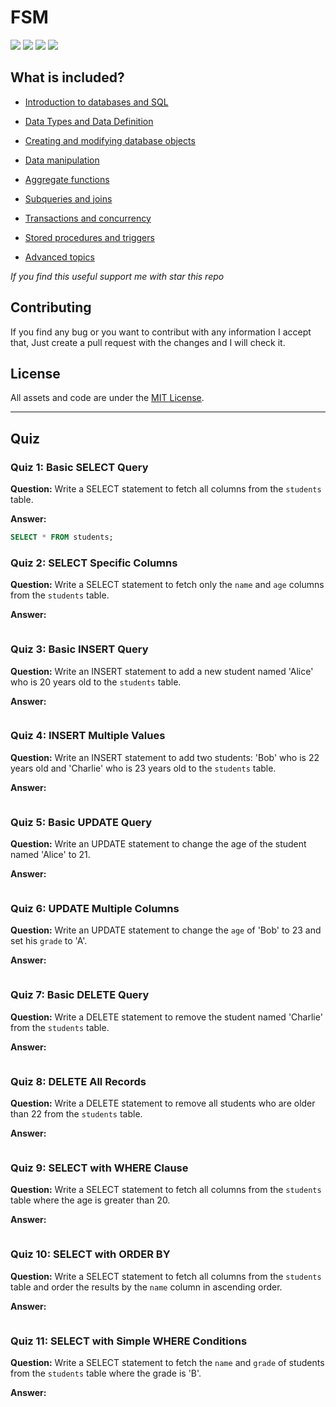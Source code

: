 # FSM

![](https://img.shields.io/bower/l/FSM?color=green) ![](https://img.shields.io/github/commit-activity/t/AmmarAbdelhalem/FSM) ![](https://img.shields.io/github/stars/AmmarAbdelhalem/FSM) ![](https://img.shields.io/github/contributors/AmmarAbdelhalem/FSM)

## What is included?


- [Introduction to databases and SQL](SQL_MAN/0-IntroductiontodatabasesandSQL.md)

- [Data Types and Data Definition](SQL_MAN/1-DataTypesandDataDefinition.md)

- [Creating and modifying database objects](SQL_MAN/2-Creatingandmodifyingdatabaseobjects.md)

- [Data manipulation](SQL_MAN/3-Datamanipulation.md)

- [Aggregate functions](SQL_MAN/4-Aggregatefunctions.md)

- [Subqueries and joins](SQL_MAN/5-Subqueriesandjoins.md)

- [Transactions and concurrency](SQL_MAN/6-Transactionsandconcurrency.md)

- [Stored procedures and triggers](SQL_MAN/7-Storedproceduresandtriggers.md)

- [Advanced topics](https://github.com/AmmarAbdelhalem/FSM/blob/main/SQL_MAN/8-Advancedtopics.md)

*If you find this useful support me with star this repo*

## Contributing

If you find any bug or you want to contribut with any information I accept that, Just create a pull request with the changes and I will check it.

## License

All assets and code are under the [MIT License](https://github.com/AmmarAbdelhalem/FSM/blob/main/LICENSE.md).


--------------------------------------------------------------------------------------------------------------------------------

## Quiz

### Quiz 1: Basic SELECT Query
**Question:**
Write a SELECT statement to fetch all columns from the `students` table.

**Answer:**
```sql
SELECT * FROM students;
```

### Quiz 2: SELECT Specific Columns
**Question:**
Write a SELECT statement to fetch only the `name` and `age` columns from the `students` table.

**Answer:**
```sql

```

### Quiz 3: Basic INSERT Query
**Question:**
Write an INSERT statement to add a new student named 'Alice' who is 20 years old to the `students` table.

**Answer:**
```sql

```

### Quiz 4: INSERT Multiple Values
**Question:**
Write an INSERT statement to add two students: 'Bob' who is 22 years old and 'Charlie' who is 23 years old to the `students` table.

**Answer:**
```sql

```

### Quiz 5: Basic UPDATE Query
**Question:**
Write an UPDATE statement to change the age of the student named 'Alice' to 21.

**Answer:**
```sql

```

### Quiz 6: UPDATE Multiple Columns
**Question:**
Write an UPDATE statement to change the `age` of 'Bob' to 23 and set his `grade` to 'A'.

**Answer:**
```sql

```

### Quiz 7: Basic DELETE Query
**Question:**
Write a DELETE statement to remove the student named 'Charlie' from the `students` table.

**Answer:**
```sql

```

### Quiz 8: DELETE All Records
**Question:**
Write a DELETE statement to remove all students who are older than 22 from the `students` table.

**Answer:**
```sql

```

### Quiz 9: SELECT with WHERE Clause
**Question:**
Write a SELECT statement to fetch all columns from the `students` table where the age is greater than 20.

**Answer:**
```sql

```

### Quiz 10: SELECT with ORDER BY
**Question:**
Write a SELECT statement to fetch all columns from the `students` table and order the results by the `name` column in ascending order.

**Answer:**
```sql

```

### Quiz 11: SELECT with Simple WHERE Conditions
**Question:**
Write a SELECT statement to fetch the `name` and `grade` of students from the `students` table where the grade is 'B'.

**Answer:**
```sql

```


